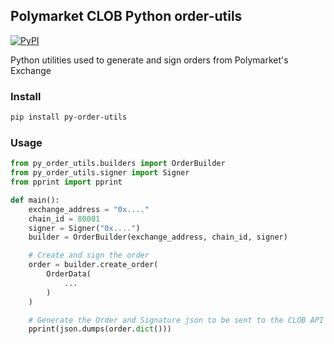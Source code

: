 ## Polymarket CLOB Python order-utils

<a href='https://pypi.org/project/py-order-utils'>
    <img src='https://img.shields.io/pypi/v/py-order-utils.svg' alt='PyPI'/>
</a>

Python utilities used to generate and sign orders from Polymarket's Exchange

### Install

```bash
pip install py-order-utils
```

### Usage

```py
from py_order_utils.builders import OrderBuilder
from py_order_utils.signer import Signer
from pprint import pprint

def main():
    exchange_address = "0x...."
    chain_id = 80001
    signer = Signer("0x....")
    builder = OrderBuilder(exchange_address, chain_id, signer)

    # Create and sign the order
    order = builder.create_order(
        OrderData(
            ...
        )
    )

    # Generate the Order and Signature json to be sent to the CLOB API
    pprint(json.dumps(order.dict()))

```
